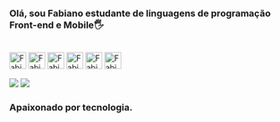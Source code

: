 ### Olá, sou Fabiano estudante de linguagens de programação Front-end e Mobile🖐️

<div style= "display: inline_block"><br>
   <img alingn="center" alt="Fabin-HTML5" heigth="30" width="30" src="https://cdn.jsdelivr.net/gh/devicons/devicon@latest/icons/html5/html5-original.svg"> 
   <img alingn="center" alt="Fabin-CSS" heigth="30" width="30" src="https://cdn.jsdelivr.net/gh/devicons/devicon@latest/icons/css3/css3-original.svg">
   <img alingn="center" alt="Fabin-JavaScript" heigth="30" width="30" src="https://cdn.jsdelivr.net/gh/devicons/devicon@latest/icons/javascript/javascript-original.svg">
   <img alingn="center" alt="Fabin-csharp" heigth="30" width="30" src="https://cdn.jsdelivr.net/gh/devicons/devicon@latest/icons/csharp/csharp-original.svg">
   <img alingn="center" alt="Fabin-flutter" heigth="30" width="30" src="https://cdn.jsdelivr.net/gh/devicons/devicon@latest/icons/flutter/flutter-original.svg">
   <img alingn="center" alt="Fabin-dart" heigth="30" width="30" src="https://cdn.jsdelivr.net/gh/devicons/devicon@latest/icons/dart/dart-original.svg">
</div>

<a href="mailto:fabiano_eja@hotmail.com"><img src="https://img.shields.io/badge/Microsoft_Outlook-0078D4?style=for-the-badge&logo=microsoft-outlook&logoColor=white" targe="_blank"/></a> 
<a href="https://www.linkedin.com/in/fabiano-vitor-792795102"><img src="https://img.shields.io/badge/LinkedIn-0077B5?style=for-the-badge&logo=linkedin&logoColor=white" targe="_blank"/></a> 

 
### Apaixonado por tecnologia.

